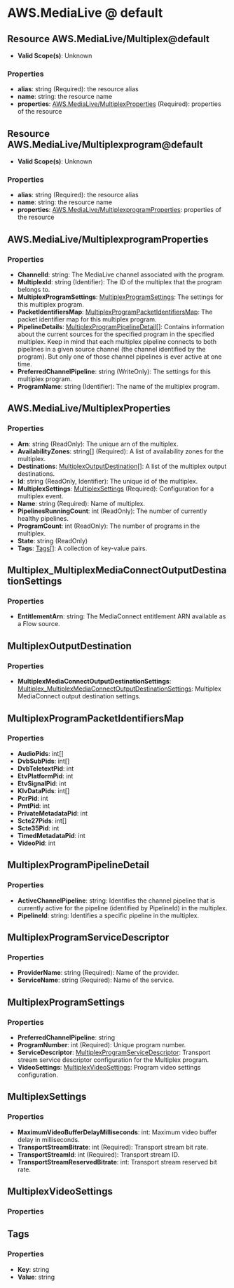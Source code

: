# AWS.MediaLive @ default

## Resource AWS.MediaLive/Multiplex@default
* **Valid Scope(s)**: Unknown
### Properties
* **alias**: string (Required): the resource alias
* **name**: string: the resource name
* **properties**: [AWS.MediaLive/MultiplexProperties](#awsmedialivemultiplexproperties) (Required): properties of the resource

## Resource AWS.MediaLive/Multiplexprogram@default
* **Valid Scope(s)**: Unknown
### Properties
* **alias**: string (Required): the resource alias
* **name**: string: the resource name
* **properties**: [AWS.MediaLive/MultiplexprogramProperties](#awsmedialivemultiplexprogramproperties): properties of the resource

## AWS.MediaLive/MultiplexprogramProperties
### Properties
* **ChannelId**: string: The MediaLive channel associated with the program.
* **MultiplexId**: string (Identifier): The ID of the multiplex that the program belongs to.
* **MultiplexProgramSettings**: [MultiplexProgramSettings](#multiplexprogramsettings): The settings for this multiplex program.
* **PacketIdentifiersMap**: [MultiplexProgramPacketIdentifiersMap](#multiplexprogrampacketidentifiersmap): The packet identifier map for this multiplex program.
* **PipelineDetails**: [MultiplexProgramPipelineDetail](#multiplexprogrampipelinedetail)[]: Contains information about the current sources for the specified program in the specified multiplex. Keep in mind that each multiplex pipeline connects to both pipelines in a given source channel (the channel identified by the program). But only one of those channel pipelines is ever active at one time.
* **PreferredChannelPipeline**: string (WriteOnly): The settings for this multiplex program.
* **ProgramName**: string (Identifier): The name of the multiplex program.

## AWS.MediaLive/MultiplexProperties
### Properties
* **Arn**: string (ReadOnly): The unique arn of the multiplex.
* **AvailabilityZones**: string[] (Required): A list of availability zones for the multiplex.
* **Destinations**: [MultiplexOutputDestination](#multiplexoutputdestination)[]: A list of the multiplex output destinations.
* **Id**: string (ReadOnly, Identifier): The unique id of the multiplex.
* **MultiplexSettings**: [MultiplexSettings](#multiplexsettings) (Required): Configuration for a multiplex event.
* **Name**: string (Required): Name of multiplex.
* **PipelinesRunningCount**: int (ReadOnly): The number of currently healthy pipelines.
* **ProgramCount**: int (ReadOnly): The number of programs in the multiplex.
* **State**: string (ReadOnly)
* **Tags**: [Tags](#tags)[]: A collection of key-value pairs.

## Multiplex_MultiplexMediaConnectOutputDestinationSettings
### Properties
* **EntitlementArn**: string: The MediaConnect entitlement ARN available as a Flow source.

## MultiplexOutputDestination
### Properties
* **MultiplexMediaConnectOutputDestinationSettings**: [Multiplex_MultiplexMediaConnectOutputDestinationSettings](#multiplexmultiplexmediaconnectoutputdestinationsettings): Multiplex MediaConnect output destination settings.

## MultiplexProgramPacketIdentifiersMap
### Properties
* **AudioPids**: int[]
* **DvbSubPids**: int[]
* **DvbTeletextPid**: int
* **EtvPlatformPid**: int
* **EtvSignalPid**: int
* **KlvDataPids**: int[]
* **PcrPid**: int
* **PmtPid**: int
* **PrivateMetadataPid**: int
* **Scte27Pids**: int[]
* **Scte35Pid**: int
* **TimedMetadataPid**: int
* **VideoPid**: int

## MultiplexProgramPipelineDetail
### Properties
* **ActiveChannelPipeline**: string: Identifies the channel pipeline that is currently active for the pipeline (identified by PipelineId) in the multiplex.
* **PipelineId**: string: Identifies a specific pipeline in the multiplex.

## MultiplexProgramServiceDescriptor
### Properties
* **ProviderName**: string (Required): Name of the provider.
* **ServiceName**: string (Required): Name of the service.

## MultiplexProgramSettings
### Properties
* **PreferredChannelPipeline**: string
* **ProgramNumber**: int (Required): Unique program number.
* **ServiceDescriptor**: [MultiplexProgramServiceDescriptor](#multiplexprogramservicedescriptor): Transport stream service descriptor configuration for the Multiplex program.
* **VideoSettings**: [MultiplexVideoSettings](#multiplexvideosettings): Program video settings configuration.

## MultiplexSettings
### Properties
* **MaximumVideoBufferDelayMilliseconds**: int: Maximum video buffer delay in milliseconds.
* **TransportStreamBitrate**: int (Required): Transport stream bit rate.
* **TransportStreamId**: int (Required): Transport stream ID.
* **TransportStreamReservedBitrate**: int: Transport stream reserved bit rate.

## MultiplexVideoSettings
### Properties

## Tags
### Properties
* **Key**: string
* **Value**: string

